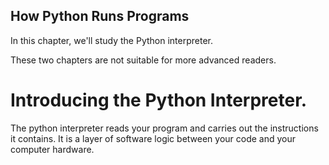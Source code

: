  ## How Python Runs Programs

In this chapter, we'll study the Python interpreter. 

These two chapters are not suitable for more advanced readers.

 # Introducing the Python Interpreter.
The python interpreter reads your program and carries out the instructions it contains. It is a layer of software logic between your code and your computer hardware. 
